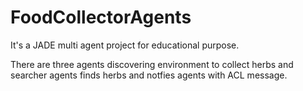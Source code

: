 # FoodCollectorAgents

It's a JADE multi agent project for educational purpose.

There are three agents discovering environment to collect herbs and searcher agents finds herbs and notfies agents with ACL message. 
